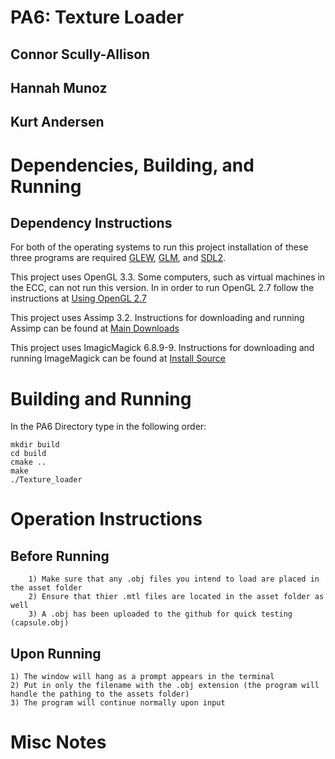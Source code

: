 # PA6: Texture Loader

## Connor Scully-Allison
## Hannah Munoz
## Kurt Andersen

# Dependencies, Building, and Running

## Dependency Instructions
For both of the operating systems to run this project installation of these three programs are required [GLEW](http://glew.sourceforge.net/), [GLM](http://glm.g-truc.net/0.9.7/index.html), and [SDL2](https://wiki.libsdl.org/Tutorials).

This project uses OpenGL 3.3. Some computers, such as virtual machines in the ECC, can not run this version. In in order to run OpenGL 2.7 follow the instructions at [Using OpenGL 2.7](https://github.com/HPC-Vis/computer-graphics/wiki/Using-OpenGL-2.7)

This project uses Assimp 3.2. Instructions for downloading and running Assimp can be found at [Main Downloads](http://www.assimp.org/main_downloads.html) 

This project uses ImagicMagick 6.8.9-9. Instructions for downloading and running ImageMagick can be found at [Install Source](http://www.imagemagick.org/script/install-source.php)

# Building and Running

In the PA6 Directory type in the following order:

```
mkdir build
cd build
cmake ..
make
./Texture_loader
```

# Operation Instructions

## Before Running

```
	1) Make sure that any .obj files you intend to load are placed in the asset folder
	2) Ensure that thier .mtl files are located in the asset folder as well
	3) A .obj has been uploaded to the github for quick testing (capsule.obj)
```

## Upon Running

```
1) The window will hang as a prompt appears in the terminal
2) Put in only the filename with the .obj extension (the program will handle the pathing to the assets folder)
3) The program will continue normally upon input
```

# Misc Notes


